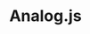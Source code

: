 ---
codehost: https://github.com/analogjs/analog
logohandle: analogjs
sort: analogjs
title: Analog.js
website: https://analogjs.org/
---